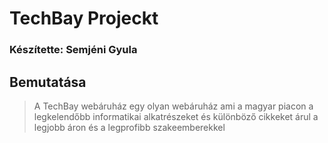 # TechBay Projeckt
### Készítette: Semjéni Gyula
## Bemutatása
>A TechBay webáruház egy olyan webáruház ami a magyar piacon a legkelendőbb informatikai alkatrészeket és különböző cikkeket árul a legjobb áron és a legprofibb szakeemberekkel
